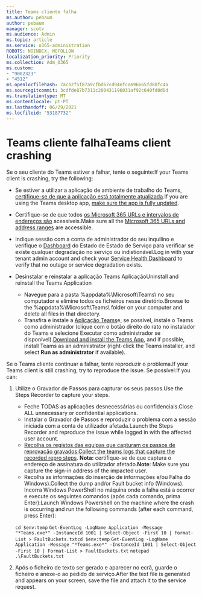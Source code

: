 ```yaml
---
title: Teams cliente falha
ms.author: pebaum
author: pebaum
manager: scotv
ms.audience: Admin
ms.topic: article
ms.service: o365-administration
ROBOTS: NOINDEX, NOFOLLOW
localization_priority: Priority
ms.collection: Adm_O365
ms.custom:
- "9002323"
- "4512"
ms.openlocfilehash: 7acb2f5f87a9cfbd67cd94efca696665fd80fc4a
ms.sourcegitcommit: 3cdfde87b7311c200431196031af92c640fd0d8d
ms.translationtype: MT
ms.contentlocale: pt-PT
ms.lasthandoff: 06/29/2021
ms.locfileid: "53187732"
---
```

# <a name="teams-client-crashing"></a><span data-ttu-id="fd789-102">Teams cliente falha</span><span class="sxs-lookup"><span data-stu-id="fd789-102">Teams client crashing</span></span>

<span data-ttu-id="fd789-103">Se o seu cliente do Teams estiver a falhar, tente o seguinte:</span><span class="sxs-lookup"><span data-stu-id="fd789-103">If your Teams client is crashing, try the following:</span></span>

- <span data-ttu-id="fd789-104">Se estiver a utilizar a aplicação de ambiente de trabalho do Teams, [certifique-se de que a aplicação está totalmente atualizada](https://support.office.com/article/Update-Microsoft-Teams-535a8e4b-45f0-4f6c-8b3d-91bca7a51db1).</span><span class="sxs-lookup"><span data-stu-id="fd789-104">If you are using the Teams desktop app, [make sure the app is fully updated](https://support.office.com/article/Update-Microsoft-Teams-535a8e4b-45f0-4f6c-8b3d-91bca7a51db1).</span></span>

- <span data-ttu-id="fd789-105">Certifique-se de que todos [os Microsoft 365 URLs e intervalos de endereços são](/microsoftteams/connectivity-issues) acessíveis.</span><span class="sxs-lookup"><span data-stu-id="fd789-105">Make sure all the [Microsoft 365 URLs and address ranges](/microsoftteams/connectivity-issues) are accessible.</span></span>

- <span data-ttu-id="fd789-106">Indique sessão com a conta de administrador do seu inquilino e verifique o [Dashboard](/office365/enterprise/view-service-health) do Estado de Estado de Serviço para verificar se existe qualquer degradação no serviço ou indistionável.</span><span class="sxs-lookup"><span data-stu-id="fd789-106">Log in with your tenant admin account and check your [Service Health Dashboard](/office365/enterprise/view-service-health) to verify that no outage or service degradation exists.</span></span>

- <span data-ttu-id="fd789-107">Desinstalar e reinstalar a aplicação Teams Aplicação</span><span class="sxs-lookup"><span data-stu-id="fd789-107">Uninstall and reinstall the Teams Application</span></span>
    - <span data-ttu-id="fd789-108">Navegue para a pasta %appdata%\Microsoft\Teams\ no seu computador e elimine todos os ficheiros nesse diretório.</span><span class="sxs-lookup"><span data-stu-id="fd789-108">Browse to the %appdata%\Microsoft\Teams\ folder on your computer and delete all files in that directory.</span></span>
    - <span data-ttu-id="fd789-109">Transfira e instale a [Aplicação Teams](https://www.microsoft.com/microsoft-teams/download-app)e, se possível, instale o Teams como administrador  (clique com o botão direito do rato no instalador do Teams e selecione Executar como administrador se disponível).</span><span class="sxs-lookup"><span data-stu-id="fd789-109">[Download and install the Teams App](https://www.microsoft.com/microsoft-teams/download-app), and if possible, install Teams as an administrator (right-click the Teams installer, and select **Run as administrator** if available).</span></span>

<span data-ttu-id="fd789-110">Se o Teams cliente continuar a falhar, tente reproduzir o problema.</span><span class="sxs-lookup"><span data-stu-id="fd789-110">If your Teams client is still crashing, try to reproduce the issue.</span></span> <span data-ttu-id="fd789-111">Se possível:</span><span class="sxs-lookup"><span data-stu-id="fd789-111">If you can:</span></span>

1. <span data-ttu-id="fd789-112">Utilize o Gravador de Passos para capturar os seus passos.</span><span class="sxs-lookup"><span data-stu-id="fd789-112">Use the Steps Recorder to capture your steps.</span></span>
    - <span data-ttu-id="fd789-113">Feche TODAS as aplicações desnecessárias ou confidenciais.</span><span class="sxs-lookup"><span data-stu-id="fd789-113">Close ALL unnecessary or confidential applications.</span></span>
    - <span data-ttu-id="fd789-114">Instalar o Gravador de Passos e reproduzir o problema com a sessão iniciada com a conta de utilizador afetada.</span><span class="sxs-lookup"><span data-stu-id="fd789-114">Launch the Steps Recorder and reproduce the issue while logged in with the affected user account.</span></span>
    - <span data-ttu-id="fd789-115">[Recolha os registos das equipas que capturam os passos de reprovação gravados](/microsoftteams/log-files).</span><span class="sxs-lookup"><span data-stu-id="fd789-115">[Collect the teams logs that capture the recorded repro steps](/microsoftteams/log-files).</span></span> <span data-ttu-id="fd789-116">**Nota:** certifique-se de que captura o endereço de assinatura do utilizador afetado.</span><span class="sxs-lookup"><span data-stu-id="fd789-116">**Note**: Make sure you capture the sign-in address of the impacted user.</span></span>
    - <span data-ttu-id="fd789-117">Recolha as informações do inserção de informações e/ou Falha do Windows).</span><span class="sxs-lookup"><span data-stu-id="fd789-117">Collect the dump and/or Fault bucket info (Windows).</span></span> <span data-ttu-id="fd789-118">Incorra Windows PowerShell no máquina onde a falha está a ocorrer e execute os seguintes comandos (após cada comando, prima Enter):</span><span class="sxs-lookup"><span data-stu-id="fd789-118">Launch Windows Powershell on the machine where the crash is occurring and run the following commands (after each command, press Enter):</span></span>

    <span data-ttu-id="fd789-119">`cd $env:temp` `Get-EventLog -LogName Application -Message "*Teams.exe*" -InstanceId 1001 | Select-Object -First 10 | Format-List > FaultBuckets.txt`</span><span class="sxs-lookup"><span data-stu-id="fd789-119">`cd $env:temp` `Get-EventLog -LogName Application -Message "*Teams.exe*" -InstanceId 1001 | Select-Object -First 10 | Format-List > FaultBuckets.txt`</span></span>
    `notepad .\FaultBuckets.txt`
    
2. <span data-ttu-id="fd789-120">Após o ficheiro de texto ser gerado e aparecer no ecrã, guarde o ficheiro e anexe-o ao pedido de serviço.</span><span class="sxs-lookup"><span data-stu-id="fd789-120">After the text file is generated and appears on your screen, save the file and attach it to the service request.</span></span> 
